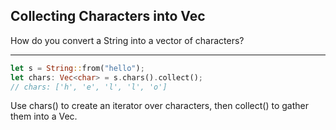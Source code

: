 ## Collecting Characters into Vec

How do you convert a String into a vector of characters?

---

```rust
let s = String::from("hello");
let chars: Vec<char> = s.chars().collect();
// chars: ['h', 'e', 'l', 'l', 'o']
```
Use chars() to create an iterator over characters, then collect() to gather them into a Vec<char>.

